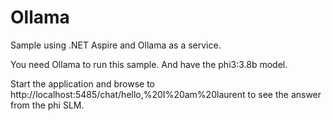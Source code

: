 # Ollama

Sample using .NET Aspire and Ollama as a service.

You need Ollama to run this sample. And have the phi3:3.8b model.

Start the application and browse to http://localhost:5485/chat/hello,%20I%20am%20laurent to see the answer from the phi SLM.